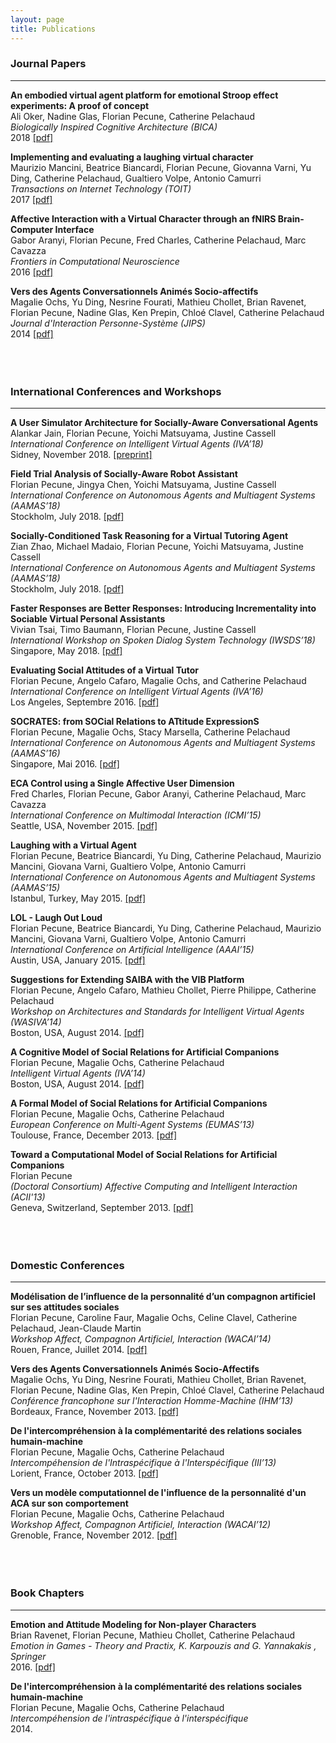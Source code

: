 ```yaml
---
layout: page
title: Publications
---
```


### Journal Papers
-------------

**An embodied virtual agent platform for emotional Stroop effect experiments: A proof of concept** <br/>
Ali Oker, Nadine Glas, Florian Pecune, Catherine Pelachaud <br/>
*Biologically Inspired Cognitive Architecture (BICA)* <br/>
2018 [[pdf]](../publis/BICA2018.pdf)

**Implementing and evaluating a laughing virtual character** <br/>
Maurizio Mancini, Beatrice Biancardi, Florian Pecune, Giovanna Varni, Yu Ding, Catherine Pelachaud, Gualtiero Volpe, Antonio Camurri <br/>
*Transactions on Internet Technology (TOIT)* <br/>
2017 [[pdf]](../publis/TOIT-2017.pdf)

**Affective Interaction with a Virtual Character through an fNIRS Brain-Computer Interface** <br/>
Gabor Aranyi, Florian Pecune, Fred Charles, Catherine Pelachaud, Marc Cavazza <br/>
*Frontiers in Computational Neuroscience* <br/>
2016 [[pdf]](../publis/Frontiers2016.pdf)
    
**Vers des Agents Conversationnels Animés Socio-affectifs** <br/>
Magalie Ochs, Yu Ding, Nesrine Fourati, Mathieu Chollet, Brian Ravenet, Florian Pecune, Nadine Glas, Ken Prepin, Chloé Clavel, Catherine Pelachaud <br/>
*Journal d'Interaction Personne-Système (JIPS)* <br/>
2014 [[pdf]](../publis/JIPS2014.pdf) <br/><br/><br/><br/>



### International Conferences and Workshops
-------------

**A User Simulator Architecture for Socially-Aware Conversational Agents** <br/>
Alankar Jain, Florian Pecune, Yoichi Matsuyama, Justine Cassell <br/>
*International Conference on Intelligent Virtual Agents (IVA’18)* <br/>
Sidney, November 2018. [[preprint]](../publis/IVA2018.pdf)

**Field Trial Analysis of Socially-Aware Robot Assistant** <br/>
Florian Pecune, Jingya Chen, Yoichi Matsuyama, Justine Cassell <br/>
*International Conference on Autonomous Agents and Multiagent Systems (AAMAS’18)* <br/>
Stockholm, July 2018. [[pdf]](../publis/AAMAS2018_1.pdf)

**Socially-Conditioned Task Reasoning for a Virtual Tutoring Agent** <br/>
Zian Zhao, Michael Madaio, Florian Pecune, Yoichi Matsuyama, Justine Cassell <br/>
*International Conference on Autonomous Agents and Multiagent Systems (AAMAS’18)* <br/>
Stockholm, July 2018. [[pdf]](../publis/AAMAS2018_2.pdf)

**Faster Responses are Better Responses: Introducing Incrementality into Sociable Virtual Personal Assistants** <br/>
Vivian Tsai, Timo Baumann, Florian Pecune, Justine Cassell <br/>
*International Workshop on Spoken Dialog System Technology (IWSDS’18)* <br/>
Singapore, May 2018. [[pdf]](../publis/IWSDS2018.pdf)

**Evaluating Social Attitudes of a Virtual Tutor** <br/>
Florian Pecune, Angelo Cafaro, Magalie Ochs, and Catherine Pelachaud <br/>
*International Conference on Intelligent Virtual Agents (IVA’16)* <br/>
Los Angeles, Septembre 2016. [[pdf]](../publis/IVA2016.pdf)

**SOCRATES: from SOCial Relations to ATtitude ExpressionS** <br/>
Florian Pecune, Magalie Ochs, Stacy Marsella, Catherine Pelachaud <br/>
*International Conference on Autonomous Agents and Multiagent Systems (AAMAS’16)* <br/>
Singapore, Mai 2016. [[pdf]](../publis/AAMAS2016.pdf)

**ECA Control using a Single Affective User Dimension** <br/>
Fred Charles, Florian Pecune, Gabor Aranyi, Catherine Pelachaud, Marc Cavazza <br/>
*International Conference on Multimodal Interaction (ICMI’15)* <br/>
Seattle, USA, November 2015. [[pdf]](../publis/ICMI2015.pdf)

**Laughing with a Virtual Agent** <br/>
Florian Pecune, Beatrice Biancardi, Yu Ding, Catherine Pelachaud, Maurizio Mancini, Giovana Varni, Gualtiero Volpe, Antonio Camurri <br/>
*International Conference on Autonomous Agents and Multiagent Systems (AAMAS’15)* <br/>
Istanbul, Turkey, May 2015. [[pdf]](../publis/AAMAS2015.pdf)

**LOL - Laugh Out Loud** <br/>
Florian Pecune, Beatrice Biancardi, Yu Ding, Catherine Pelachaud, Maurizio Mancini, Giovana Varni, Gualtiero Volpe, Antonio Camurri <br/>
*International Conference on Artificial Intelligence (AAAI’15)* <br/>
Austin, USA, January 2015. [[pdf]](../publis/AAAI2015.pdf)

**Suggestions for Extending SAIBA with the VIB Platform** <br/>
Florian Pecune, Angelo Cafaro, Mathieu Chollet, Pierre Philippe, Catherine Pelachaud <br/>
*Workshop on Architectures and Standards for Intelligent Virtual Agents (WASIVA’14)* <br/>
Boston, USA, August 2014. [[pdf]](../publis/WASIVA2014.pdf)

**A Cognitive Model of Social Relations for Artificial Companions** <br/>
Florian Pecune, Magalie Ochs, Catherine Pelachaud <br/>
*Intelligent Virtual Agents (IVA’14)* <br/>
Boston, USA, August 2014. [[pdf]](../publis/IVA2014.pdf)

**A Formal Model of Social Relations for Artificial Companions** <br/>
Florian Pecune, Magalie Ochs, Catherine Pelachaud <br/>
*European Conference on Multi-Agent Systems (EUMAS’13)* <br/>
Toulouse, France, December 2013. [[pdf]](../publis/EUMAS2013.pdf)

**Toward a Computational Model of Social Relations for Artificial Companions** <br/>
Florian Pecune <br/>
*(Doctoral Consortium) Affective Computing and Intelligent Interaction (ACII'13)* <br/>
Geneva, Switzerland, September 2013. [[pdf]](../publis/ACII2013.pdf) <br/><br/><br/><br/>

### Domestic Conferences
-------------

**Modélisation de l’influence de la personnalité d’un compagnon artificiel sur ses attitudes sociales** <br/>
Florian Pecune, Caroline Faur, Magalie Ochs, Celine Clavel, Catherine Pelachaud, Jean-Claude Martin <br/>
*Workshop Affect, Compagnon Artificiel, Interaction (WACAI’14)* <br/>
Rouen, France, Juillet 2014. [[pdf]](../publis/WACAI2014.pdf)

**Vers des Agents Conversationnels Animés Socio-Affectifs** <br/>
Magalie Ochs, Yu Ding, Nesrine Fourati, Mathieu Chollet, Brian Ravenet, Florian Pecune, Nadine Glas, Ken Prepin, Chloé Clavel, Catherine Pelachaud <br/>
*Conférence francophone sur l'Interaction Homme-Machine (IHM’13)* <br/>
Bordeaux, France, November 2013. [[pdf]](../publis/IHM2013.pdf)

**De l'intercompréhension à la complémentarité des relations sociales humain-machine** <br/>
Florian Pecune, Magalie Ochs, Catherine Pelachaud <br/>
*Intercompéhension de l'Intraspécifique à l'Interspécifique (III’13)* <br/>
Lorient, France, October 2013. [[pdf]](../publis/III2013.pdf)

**Vers un modèle computationnel de l'influence de la personnalité d'un ACA sur son comportement** <br/>
Florian Pecune, Magalie Ochs, Catherine Pelachaud <br/>
*Workshop Affect, Compagnon Artificiel, Interaction (WACAI’12)* <br/>
Grenoble, France, November 2012. [[pdf]](../publis/WACAI2012.pdf) <br/><br/><br/><br/>

### Book Chapters
-------------
    
**Emotion and Attitude Modeling for Non-player Characters** <br/>
Brian Ravenet, Florian Pecune, Mathieu Chollet, Catherine Pelachaud <br/>
*Emotion in Games - Theory and Practix, K. Karpouzis and G. Yannakakis , Springer* <br/>
2016. [[pdf]](../publis/Book2016.pdf)

**De l'intercompréhension à la complémentarité des relations sociales humain-machine** <br/>
Florian Pecune, Magalie Ochs, Catherine Pelachaud <br/>
*Intercompéhension de l'intraspécifique à l'interspécifique* <br/>
2014.
